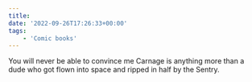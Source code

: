 ```yaml
---
title:
date: '2022-09-26T17:26:33+00:00'
tags:
    - 'Comic books'
---
```


You will never be able to convince me Carnage is anything more than a dude who got flown into space and ripped in half by the Sentry.
